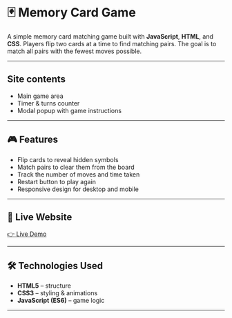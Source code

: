 # 🃏 Memory Card Game

A simple memory card matching game built with **JavaScript**, **HTML**, and **CSS**. Players flip two cards at a time to find matching pairs. The goal is to match all pairs with the fewest moves possible.

---

## Site contents
- Main game area
- Timer & turns counter
- Modal popup with game instructions

---
## 🎮 Features
- Flip cards to reveal hidden symbols  
- Match pairs to clear them from the board  
- Track the number of moves and time taken  
- Restart button to play again  
- Responsive design for desktop and mobile  

---

## 🚀 Live Website
[👉 Live Demo](#) 

---

## 🛠️ Technologies Used
- **HTML5** – structure  
- **CSS3** – styling & animations  
- **JavaScript (ES6)** – game logic  

---


